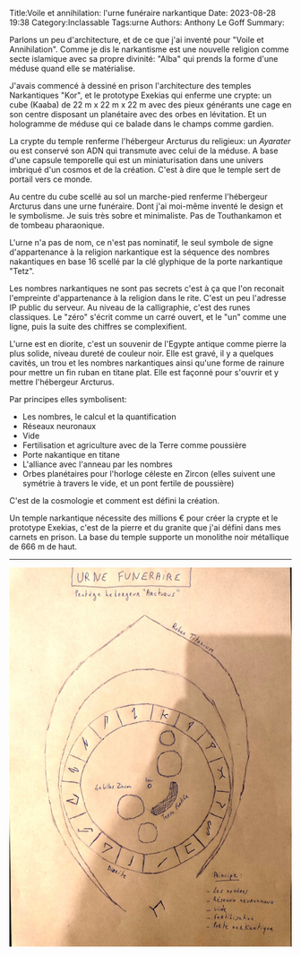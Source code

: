 Title:Voile et annihilation: l'urne funéraire narkantique
Date: 2023-08-28 19:38
Category:Inclassable
Tags:urne
Authors: Anthony Le Goff
Summary:

Parlons un peu d'architecture, et de ce que j'ai inventé pour "Voile et Annihilation". Comme je dis le narkantisme est une nouvelle religion comme secte islamique avec sa propre divinité: "Alba" qui prends la forme d'une méduse quand elle se matérialise.

J'avais commencé à dessiné en prison l'architecture des temples Narkantiques "Kor", et le prototype Exekias qui enferme une crypte: un cube (Kaaba) de 22 m x 22 m x 22 m avec des pieux générants une cage en son centre disposant un planétaire avec des orbes en lévitation. Et un hologramme de méduse qui ce balade dans le champs comme gardien.

La crypte du temple renferme l'hébergeur Arcturus du religieux: un *Ayarater* ou est conservé son ADN qui transmute avec celui de la méduse. A base d'une capsule temporelle qui est un miniaturisation dans une univers imbriqué d'un cosmos et de la création. C'est à dire que le temple sert de portail vers ce monde.

Au centre du cube scellé au sol un marche-pied renferme l'hébergeur Arcturus dans une urne funéraire. Dont j'ai moi-même inventé le design et le symbolisme. Je suis très sobre et minimaliste. Pas de Touthankamon et de tombeau pharaonique.

L'urne n'a pas de nom, ce n'est pas nominatif, le seul symbole de signe d'appartenance à la religion narkantique est la séquence des nombres nakantiques en base 16 scellé par la clé glyphique de la porte narkantique "Tetz".

Les nombres narkantiques ne sont pas secrets c'est à ça que l'on reconait l'empreinte d'appartenance à la religion dans le rite. C'est un peu l'adresse IP public du serveur. Au niveau de la calligraphie, c'est des runes classiques. Le "zéro" s'écrit comme un carré ouvert, et le "un" comme une ligne, puis la suite des chiffres se complexifient.

L'urne est en diorite, c'est un souvenir de l'Egypte antique comme pierre la plus solide, niveau dureté de couleur noir. Elle est gravé, il y a quelques cavités, un trou et les nombres narkantiques ainsi qu'une forme de rainure pour mettre un fin ruban en titane plat. Elle est façonné pour s'ouvrir et y mettre l'hébergeur Arcturus.

Par principes elles symbolisent:

* Les nombres, le calcul et la quantification
* Réseaux neuronaux
* Vide
* Fertilisation et agriculture avec de la Terre comme poussière
* Porte nakantique en titane
* L'alliance avec l'anneau par les nombres
* Orbes planétaires pour l'horloge céleste en Zircon (elles suivent une symétrie à travers le vide, et un pont fertile de poussière)

C'est de la cosmologie et comment est défini la création. 

Un temple narkantique nécessite des millions € pour créer la crypte et le prototype Exekias, c'est de la pierre et du granite que j'ai défini dans mes carnets en prison. La base du temple supporte un monolithe noir métallique de 666 m de haut. 

---

![urne](images/urne.jpg)

